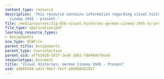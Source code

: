 ```yaml
---
content_type: resource
description: 'This resource contains information regarding visual histories: German
  cinema 1945 - present.'
file: /media/courses/21g-056-visual-histories-german-cinema-1945-to-present-fall-2003/a9865494a41f94effbcfa06908361927_MIT21G_056F03_second_paper.pdf
file_type: application/pdf
learning_resource_types:
- Assignments
ocw_type: OCWFile
parent_title: Assignments
parent_type: CourseSection
parent_uid: aff53920-5017-1ea0-3881-7dd48de70ce8
resourcetype: Document
title: 'Visual Histories: German Cinema 1945 - Present'
uid: a9865494-a41f-94ef-fbcf-a06908361927
---
```

